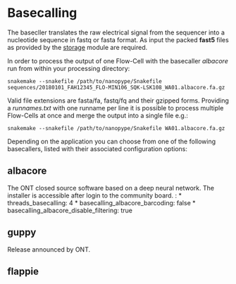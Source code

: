 # Basecalling

The basecller translates the raw electrical signal from the sequencer into a nucleotide sequence in fastq or fasta format. As input the packed **fast5** files as provided by the [storage](storage.md) module are required.

In order to process the output of one Flow-Cell with the basecaller *albacore* run from within your processing directory:

    snakemake --snakefile /path/to/nanopype/Snakefile sequences/20180101_FAH12345_FLO-MIN106_SQK-LSK108_WA01.albacore.fa.gz

Valid file extensions are fasta/fa, fastq/fq and their gzipped forms. Providing a *runnames.txt* with one runname per line it is possible to process multiple Flow-Cells at once and merge the output into a single file e.g.:
    
    snakemake --snakefile /path/to/nanopype/Snakefile WA01.albacore.fa.gz

Depending on the application you can choose from one of the following basecallers, listed with their associated configuration options:

## albacore
The ONT closed source software based on a deep neural network. The installer is accessible after login to the community board.
:   * threads_basecalling: 4
    * basecalling_albacore_barcoding: false
    * basecalling_albacore_disable_filtering: true

## guppy
Release announced by ONT.

## flappie
